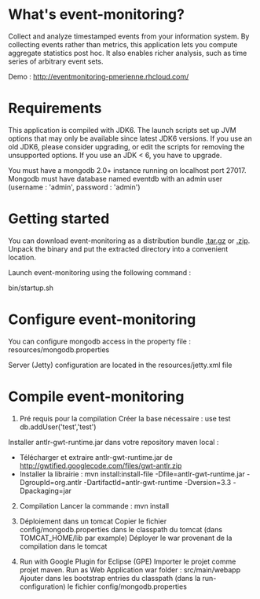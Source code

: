 # What's event-monitoring?

Collect and analyze timestamped events from your information system. 
By collecting events rather than metrics, this application lets you compute aggregate statistics post hoc. 
It also enables richer analysis, such as time series of arbitrary event sets.

Demo : http://eventmonitoring-pmerienne.rhcloud.com/


# Requirements

This application is compiled with JDK6. The launch scripts set up JVM options that may only be available since latest JDK6 versions.
If you use an old JDK6, please consider upgrading, or edit the scripts for removing the unsupported options.
If you use an JDK < 6, you have to upgrade.

You must have a mongodb 2.0+ instance running on localhost port 27017. Mongodb must have database named eventdb with an admin user (username : 'admin', password : 'admin')

# Getting started

You can download event-monitoring as a distribution bundle <a href="http://cloud.github.com/downloads/pmerienne/event-monitoring/event-monitoring-0.0.1-SNAPSHOT-bundle.tar.gz">.tar.gz</a> or <a href="http://cloud.github.com/downloads/pmerienne/event-monitoring/event-monitoring-0.0.1-SNAPSHOT-bundle.zip">.zip</a>. 
Unpack the binary and put the extracted directory into a convenient location.

Launch event-monitoring using the following command :

bin/startup.sh

# Configure event-monitoring

You can configure mongodb access in the property file : resources/mongodb.properties

Server (Jetty) configuration are located in the resources/jetty.xml file


# Compile event-monitoring

1) Pré requis pour la compilation
Créer la base nécessaire :
	use test
	db.addUser('test','test')

Installer antlr-gwt-runtime.jar dans votre repository maven local :
- Télécharger et extraire antlr-gwt-runtime.jar de http://gwtified.googlecode.com/files/gwt-antlr.zip
- Installer la librairie : mvn install:install-file -Dfile=antlr-gwt-runtime.jar -DgroupId=org.antlr -DartifactId=antlr-gwt-runtime -Dversion=3.3 -Dpackaging=jar

2) Compilation 
Lancer la commande : 
mvn install

3) Déploiement dans un tomcat
Copier le fichier config/mongodb.properties dans le classpath du tomcat (dans TOMCAT_HOME/lib par example)
Déployer le war provenant de la compilation dans le tomcat

4) Run with Google Plugin for Eclipse (GPE)
Importer le projet comme projet maven.
Run as Web Application
war folder : src/main/webapp
Ajouter dans les bootstrap entries du classpath (dans la run-configuration) le fichier config/mongodb.properties

